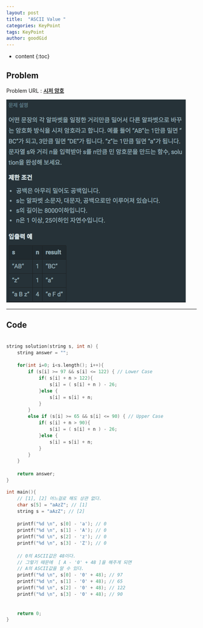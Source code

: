 ```yaml
---
layout: post
title:  "ASCII Value "
categories: KeyPoint
tags: KeyPoint
author: goodGid
---
```

* content
{:toc}


## Problem 
Problem URL : **[시저 암호](https://programmers.co.kr/learn/courses/30/lessons/12926)**










![](/assets/img/algorithm/ascii_value_1.png)



---

## Code

``` cpp

string solution(string s, int n) {
    string answer = "";
   
    for(int i=0; i<s.length(); i++){
        if (s[i] >= 97 && s[i] <= 122) { // Lower Case
            if( s[i] + n > 122){
                s[i] = ( s[i] + n ) - 26;
            }else {
                s[i] = s[i] + n;
            }
        }
        else if (s[i] >= 65 && s[i] <= 90) { // Upper Case
            if( s[i] + n > 90){
                s[i] = ( s[i] + n ) - 26;
            }else {
                s[i] = s[i] + n;
            }
        }
    }

    return answer;
}

```


``` cpp
int main(){
    // [1], [2] 어느걸로 해도 상관 없다.
    char s[5] = "aAzZ"; // [1]
    string s = "aAzZ"; // [2]
    
    printf("%d \n", s[0] - 'a'); // 0
    printf("%d \n", s[1] - 'A'); // 0
    printf("%d \n", s[2] - 'z'); // 0
    printf("%d \n", s[3] - 'Z'); // 0
    
    // 0의 ASCII값은 48이다.
    // 그렇기 때문에  [ A - '0' + 48 ]을 해주게 되면
    // A의 ASCII값을 알 수 있다.
    printf("%d \n", s[0] - '0' + 48); // 97
    printf("%d \n", s[1] - '0' + 48); // 65
    printf("%d \n", s[2] - '0' + 48); // 122
    printf("%d \n", s[3] - '0' + 48); // 90
    
    
    return 0;
}
```
